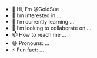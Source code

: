 - 👋 Hi, I’m @GoldSue
- 👀 I’m interested in ...
- 🌱 I’m currently learning ...
- 💞️ I’m looking to collaborate on ...
- 📫 How to reach me ...
- 😄 Pronouns: ...
- ⚡ Fun fact: ...

<!---
GoldSue/GoldSue is a ✨ special ✨ repository because its `README.md` (this file) appears on your GitHub profile.
You can click the Preview link to take a look at your changes.
--->
